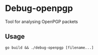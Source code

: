 # Debug-openpgp

Tool for analysing OpenPGP packets

## Usage

```go build && ./debug-openpgp [filename...]```
